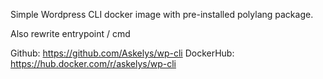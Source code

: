 
Simple Wordpress CLI docker image with pre-installed polylang package.

Also rewrite entrypoint / cmd

Github: https://github.com/Askelys/wp-cli
DockerHub: https://hub.docker.com/r/askelys/wp-cli
